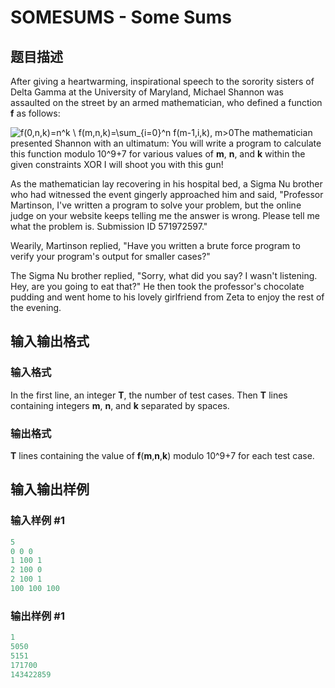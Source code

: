 # SOMESUMS - Some Sums

## 题目描述

After giving a heartwarming, inspirational speech to the sorority sisters of Delta Gamma at the University of Maryland, Michael Shannon was assaulted on the street by an armed mathematician, who defined a function **f** as follows:

![f(0,n,k)=n^k \\ f(m,n,k)=\sum_{i=0}^n f(m-1,i,k), m>0](http://www.spoj.com/content/cyclops:somesums.png "f(0,n,k)=n^k \\ f(m,n,k)=\sum_{i=0}^n f(m-1,i,k), m>0")The mathematician presented Shannon with an ultimatum: You will write a program to calculate this function modulo 10^9+7 for various values of **m**, **n**, and **k** within the given constraints XOR I will shoot you with this gun!

As the mathematician lay recovering in his hospital bed, a Sigma Nu brother who had witnessed the event gingerly approached him and said, "Professor Martinson, I've written a program to solve your problem, but the online judge on your website keeps telling me the answer is wrong. Please tell me what the problem is. Submission ID 571972597."

Wearily, Martinson replied, "Have you written a brute force program to verify your program's output for smaller cases?"

The Sigma Nu brother replied, "Sorry, what did you say? I wasn't listening. Hey, are you going to eat that?" He then took the professor's chocolate pudding and went home to his lovely girlfriend from Zeta to enjoy the rest of the evening.

## 输入输出格式

### 输入格式

In the first line, an integer **T**, the number of test cases. Then **T** lines containing integers **m**, **n**, and **k** separated by spaces.

### 输出格式

**T** lines containing the value of **f**(**m**,**n**,**k**) modulo 10^9+7 for each test case.

## 输入输出样例

### 输入样例 #1

```cpp
5
0 0 0
1 100 1
2 100 0
2 100 1
100 100 100
```


### 输出样例 #1

```cpp
1
5050
5151
171700
143422859
```


